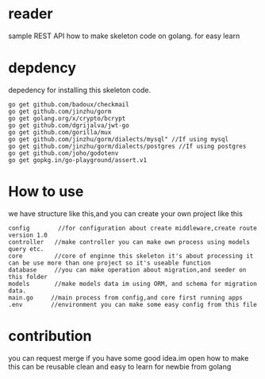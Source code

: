 # reader
 sample REST API how to make skeleton code on golang. for easy learn

# depdency
depedency for installing this skeleton code.

```
go get github.com/badoux/checkmail
go get github.com/jinzhu/gorm
go get golang.org/x/crypto/bcrypt
go get github.com/dgrijalva/jwt-go
go get github.com/gorilla/mux
go get github.com/jinzhu/gorm/dialects/mysql" //If using mysql 
go get github.com/jinzhu/gorm/dialects/postgres //If using postgres
go get github.com/joho/godotenv
go get gopkg.in/go-playground/assert.v1
```

# How to use
we have structure like this,and you can create your own project like this

```
config        //for configuration about create middleware,create route version 1.0 
controller   //make controller you can make own process using models query etc.
core         //core of enginne this skeleton it's about processing it can be use more than one project so it's useable function
database     //you can make operation about migration,and seeder on this folder
models       //make models data im using ORM, and schema for migration data.
main.go     //main process from config,and core first running apps
.env        //environment you can make some easy config from this file
```
# contribution

you can request merge if you have some good idea.im open how to make this can be reusable
clean and easy to learn for newbie from golang
